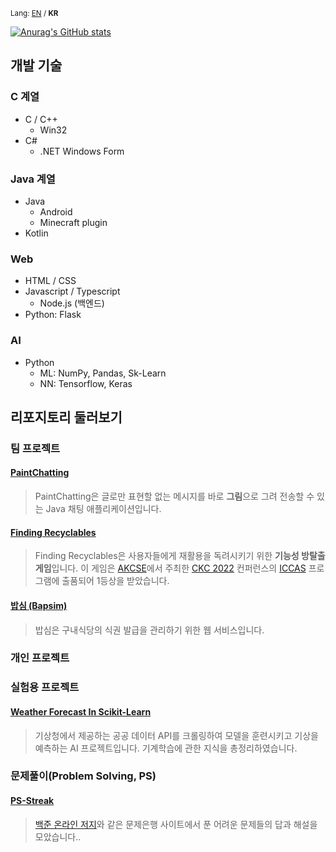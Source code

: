 <small>Lang: [EN](../README.md) / **KR**</small>

[![Anurag's GitHub stats](https://github-readme-stats.vercel.app/api?username=DoubleDeltas)](https://github.com/anuraghazra/github-readme-stats)

## 개발 기술
### C 계열
* C / C++
	* Win32
* C#
	* .NET Windows Form

### Java 계열
* Java
	* Android
	* Minecraft plugin
* Kotlin

### Web
* HTML / CSS
* Javascript / Typescript
	* Node.js (백엔드)
* Python: Flask

### AI
* Python
	* ML: NumPy, Pandas, Sk-Learn
	* NN: Tensorflow, Keras

## 리포지토리 둘러보기

### 팀 프로젝트
#### [PaintChatting](https://github.com/yunseunghyeok/PaintChatting)
> PaintChatting은 글로만 표현할 없는 메시지를 바로 **그림**으로 그려 전송할 수 있는 Java 채팅 애플리케이션입니다.

#### [Finding Recyclables](https://github.com/2022-ICCAS-Team8/recycle-PartTimeJob)
> Finding Recyclables은 사용자들에게 재활용을 독려시키기 위한 **기능성 방탈출 게임**입니다. 이 게임은 [AKCSE](https://www.akcse.ca/)에서 주최한 [CKC 2022](http://akcse.ca/ckc2022/) 컨퍼런스의 [ICCAS](http://akcse.ca/ckc2022/index.php?gt=pro/pro06) 프로그램에 출품되어 1등상을 받았습니다.

#### [밥심 (Bapsim)](https://github.com/CapstoneDesign-Plus/CapstoneDesign2022)
> 밥심은 구내식당의 식권 발급을 관리하기 위한 웹 서비스입니다.

### 개인 프로젝트

### 실험용 프로젝트
#### [Weather Forecast In Scikit-Learn](https://github.com/DoubleDeltas/WeatherForecastWithSklearn)
> 기상청에서 제공하는 공공 데이터 API를 크롤링하여 모델을 훈련시키고 기상을 예측하는 AI 프로젝트입니다. 기계학습에 관한 지식을 총정리하였습니다.


### 문제풀이(Problem Solving, PS)
#### [PS-Streak](https://github.com/DoubleDeltas/PS-Streak)
> [백준 온라인 저지](https://www.acmicpc.net/)와 같은 문제은행 사이트에서 푼 어려운 문제들의 답과 해설을 모았습니다..